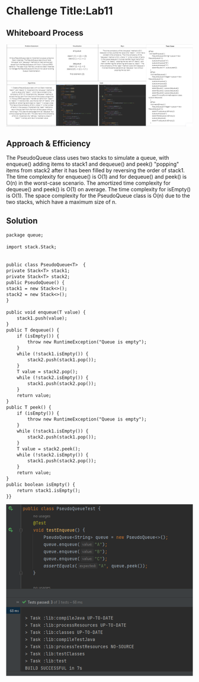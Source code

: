 # Challenge Title:Lab11
<!-- Description of the challenge -->

## Whiteboard Process
<!-- Embedded whiteboard image -->
![](cc11w.PNG)

## Approach & Efficiency
<!-- What approach did you take? Why? What is the Big O space/time for this approach? -->
The PseudoQueue class uses two stacks to simulate a queue, with enqueue() adding items to stack1 and dequeue() and peek() "popping" items from stack2 after it has been filled by reversing the order of stack1. The time complexity for enqueue() is O(1) and for dequeue() and peek() is O(n) in the worst-case scenario. The amortized time complexity for dequeue() and peek() is O(1) on average. The time complexity for isEmpty() is O(1). The space complexity for the PseudoQueue class is O(n) due to the two stacks, which have a maximum size of n.
## Solution
<!-- Show how to run your code, and examples of it in action -->
    package queue;
    
    import stack.Stack;
    
    
    public class PseudoQueue<T>  {
    private Stack<T> stack1;
    private Stack<T> stack2;
    public PseudoQueue() {
    stack1 = new Stack<>();
    stack2 = new Stack<>();
    }

    public void enqueue(T value) {
        stack1.push(value);
    }
    public T dequeue() {
        if (isEmpty()) {
            throw new RuntimeException("Queue is empty");
        }
        while (!stack1.isEmpty()) {
            stack2.push(stack1.pop());
        }
        T value = stack2.pop();
        while (!stack2.isEmpty()) {
            stack1.push(stack2.pop());
        }
        return value;
    }
    public T peek() {
        if (isEmpty()) {
            throw new RuntimeException("Queue is empty");
        }
        while (!stack1.isEmpty()) {
            stack2.push(stack1.pop());
        }
        T value = stack2.peek();
        while (!stack2.isEmpty()) {
            stack1.push(stack2.pop());
        }
        return value;
    }
    public boolean isEmpty() {
        return stack1.isEmpty();
    }}
![](cc11test.PNG)
